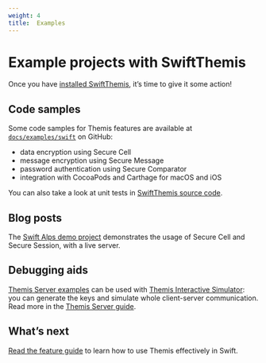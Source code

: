 ```yaml
---
weight: 4
title:  Examples
---
```


# Example projects with SwiftThemis

Once you have [installed SwiftThemis](../installation/), it’s time to give it some action!

## Code samples

Some code samples for Themis features are available
at [`docs/examples/swift`](https://github.com/cossacklabs/themis/tree/master/docs/examples/swift)
on GitHub:

  - data encryption using Secure Cell
  - message encryption using Secure Message
  - password authentication using Secure Comparator
  - integration with CocoaPods and Carthage for macOS and iOS

You can also take a look at unit tests
in [SwiftThemis source code](https://github.com/cossacklabs/themis/tree/master/tests/objcthemis).

## Blog posts

The [Swift Alps demo project](https://github.com/cossacklabs/theswiftalpsdemo)
demonstrates the usage of Secure Cell and Secure Session,
with a live server.

## Debugging aids

[Themis Server examples](https://github.com/cossacklabs/themis/tree/master/docs/examples/Themis-server/swift)
can be used with [Themis Interactive Simulator](/simulator/interactive/):
you can generate the keys and simulate whole client-server communication.
Read more in the [Themis Server guide](/docs/themis/debugging/themis-server/).

## What’s next

[Read the feature guide](../features/)
to learn how to use Themis effectively in Swift.
